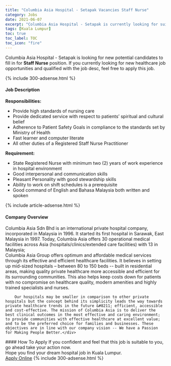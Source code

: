 ```yaml
---
title: "Columbia Asia Hospital - Setapak Vacancies Staff Nurse" 
category: Jobs 
date: 2021-06-07 
excerpt: "Columbia Asia Hospital - Setapak is currently looking for suitable person to fill in the Staff Nurse which positioned at Kuala Lumpur" 
tags: [Kuala Lumpur] 
toc: true 
toc_label: TOC 
toc_icon: "fire" 
--- 
```


<p>Columbia Asia Hospital - Setapak is looking for new potential candidates to fill in for <b>Staff Nurse</b> position. If you currently looking for new healthcare job opportunities and qualified with the job desc, feel free to apply this job.
</p>{% include 300-adsense.html %} 
<div><div><h4>Job Description</h4></div><div><div><span><div><div><b>Responsibilities:</b></div><ul><li>Provide high standards of nursing care</li><li>Provide dedicated service with respect to patients&#8217; spiritual and cultural belief</li><li>Adherence to Patient Safety Goals in compliance to the standards set by Ministry of Health</li><li>Fast learner and computer literate</li><li>All other duties of a Registered Staff Nurse Practitioner</li></ul><div><strong>Requirement:</strong></div><ul><li>State Registered Nurse with minimum two (2) years of work experience in hospital environment</li><li>Good interpersonal and communication skills</li><li>Pleasant Personality with good stewardship skills</li><li>Ability to work on shift schedules is a prerequisite</li><li>Good command of English and Bahasa Malaysia both written and spoken</li></ul></div></span></div></div></div> 
{% include article-adsense.html %} 
<div><div><h4>Company Overview</h4></div><div><div><span><div><div>
<div>
<div>
			Columbia Asia Sdn Bhd is an international private hospital company, incorporated in Malaysia in 1996. It started its first hospital in Sarawak, East Malaysia in 1997. Today, Columbia Asia offers 30 operational medical facilities across Asia (hospitals/clinics/extended care facilities) with 13 in Malaysia;</div>
<div>
			Columbia Asia Group offers optimum and affordable medical services through its effective and efficient healthcare facilities. It believes in setting up mid-sized hospitals &#8211; between 80 to 150 beds -- built in residential areas, making quality private healthcare more accessible and efficient for its surrounding communities. This also helps keep costs down for patients with no compromise on healthcare quality, modern amenities and highly trained specialists and nurses.</div>
		
		Our hospitals may be smaller in comparison to other private hospitals but the concept behind its simplicity leads the way towards private healthcare trends in the future &#8211; efficient, accessible and cost-effective. The mission of Columbia Asia is to deliver the best clinical outcomes in the most effective and caring environment; to provide communities with effective healthcare at excellent value; and to be the preferred choice for families and businesses. These objectives are in line with our company vision -- We have a Passion for Making People Better.</div>
</div></div></span></div></div></div> 
#### How To Apply 
If you confident and feel that this job is suitable to you, go ahead take your action now. <br/> 
Hope you find your dream hospital job in Kuala Lumpur. <br/> 
<a href="https://www.jobstreet.com.my/en/job/staff-nurse-4578253?jobId=jobstreet-my-job-4578253" class="btn btn--warning" target="_blank" rel="nofollow noopenner">Apply Online</a> 
{% include 300-adsense.html %} 